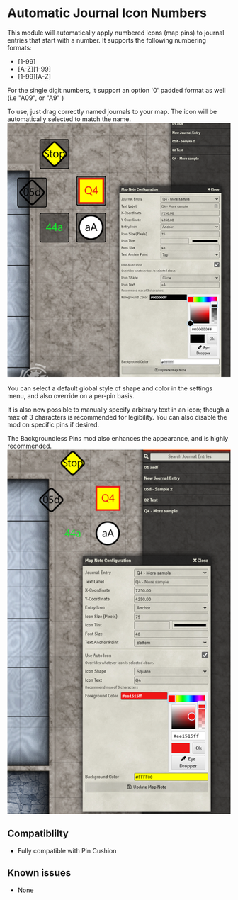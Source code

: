# Automatic Journal Icon Numbers

This module will automatically apply numbered icons (map pins) to journal entries that start with a number.  It supports the following numbering formats:
* [1-99]
* [A-Z][1-99]
* [1-99][A-Z]

For the single digit numbers, it support an option '0' padded format as well (i.e "A09", or "A9" )

To use, just drag correctly named journals to your map. The icon will be automatically selected to match the name.
![](example.png)

You can select a default global style of shape and color in the settings menu, and also override on a per-pin basis.

It is also now possible to manually specify arbitrary text in an icon; though a max of 3 characters is recommended for legibility. You can also disable the mod on specific pins if desired.

The Backgroundless Pins mod also enhances the appearance, and is highly recommended.
![](example_backgroundless.png)

## Compatiblilty
* Fully compatible with Pin Cushion

## Known issues

* None
